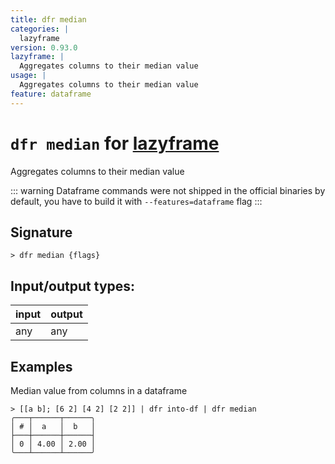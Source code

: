 ```yaml
---
title: dfr median
categories: |
  lazyframe
version: 0.93.0
lazyframe: |
  Aggregates columns to their median value
usage: |
  Aggregates columns to their median value
feature: dataframe
---
```

<!-- This file is automatically generated. Please edit the command in https://github.com/nushell/nushell instead. -->

# `dfr median` for [lazyframe](/commands/categories/lazyframe.md)

<div class='command-title'>Aggregates columns to their median value</div>

::: warning
Dataframe commands were not shipped in the official binaries by default, you have to build it with `--features=dataframe` flag
:::

## Signature

```> dfr median {flags} ```


## Input/output types:

| input | output |
| ----- | ------ |
| any   | any    |

## Examples

Median value from columns in a dataframe
```nu
> [[a b]; [6 2] [4 2] [2 2]] | dfr into-df | dfr median
╭───┬──────┬──────╮
│ # │  a   │  b   │
├───┼──────┼──────┤
│ 0 │ 4.00 │ 2.00 │
╰───┴──────┴──────╯

```
